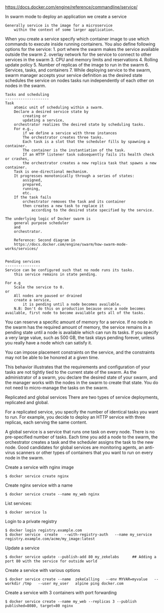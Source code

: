 https://docs.docker.com/engine/reference/commandline/service/

In swarm mode to deploy an application 
	we create a service
	
	Generally service is the image for a microservice 
		within the context of some larger application. 
	
When you create a service
	specify which container image to use 
	which commands to execute inside running containers. 
	You also define following options for the service:
		1. port where the swarm makes the service available outside the swarm
		2. overlay network for the service to connect to other services in the swarm
		3. CPU and memory limits and reservations
		4. Rolling update policy
		5. Number of replicas of the image to run in the swarm
		6. Services, tasks, and containers
		7. While deploying service to the swarm, 
			swarm manager 
				accepts your service definition as the desired state 
				schedules the service on nodes 
				tasks run independently of each other on nodes in the swarm.

	
	
	Tasks and scheduling
	--------------------
	Task 
		atomic unit of scheduling within a swarm. 
		Declare a desired service state by 
			creating or 
			updating a service, 
		orchestrator realizes the desired state by scheduling tasks. 
		For e.g., 
			if we define a service with three instances  
			The orchestrator creates three tasks. 
			Each task is a slot that the scheduler fills by spawning a container. 
			The container is the instantiation of the task. 
			If an HTTP listener task subsequently fails its health check or crashes, 
			the orchestrator creates a new replica task that spawns a new container.
		Task is one-directional mechanism. 
		It progresses monotonically through a series of states: 
			assigned, 
			prepared, 
			running, 
			etc. 
		If the task fails 
			orchestrator removes the task and its container 
			then creates a new task to replace it 
				according to the desired state specified by the service.

	The underlying logic of Docker swarm is 
		general purpose scheduler 
		and 
		orchestrator.
		
		Reference: Second diagram in 
		https://docs.docker.com/engine/swarm/how-swarm-mode-works/services/
		
		
	Pending services
	----------------
	Service can be configured such that no node runs its tasks. 
		this service remains in state pending. 
	
	For e.g
		Scale the service to 0.
	or
		All nodes are paused or drained
		create a service, 
			it is pending until a node becomes available. 
		N.B: Don't do this on production because once a node becomes available, first node to become available gets all of the tasks.
You can reserve a specific amount of memory for a service. If no node in the swarm has the required amount of memory, the service remains in a pending state until a node is available which can run its tasks. If you specify a very large value, such as 500 GB, the task stays pending forever, unless you really have a node which can satisfy it.

You can impose placement constraints on the service, and the constraints may not be able to be honored at a given time.

This behavior illustrates that the requirements and configuration of your tasks are not tightly tied to the current state of the swarm. As the administrator of a swarm, you declare the desired state of your swarm, and the manager works with the nodes in the swarm to create that state. You do not need to micro-manage the tasks on the swarm.

Replicated and global services
There are two types of service deployments, replicated and global.

For a replicated service, you specify the number of identical tasks you want to run. For example, you decide to deploy an HTTP service with three replicas, each serving the same content.

A global service is a service that runs one task on every node. There is no pre-specified number of tasks. Each time you add a node to the swarm, the orchestrator creates a task and the scheduler assigns the task to the new node. Good candidates for global services are monitoring agents, an anti-virus scanners or other types of containers that you want to run on every node in the swarm.


		


Create a service with nginx image

    $ docker service create nginx

Create nginx service with a name
  
    $ docker service create --name my_web nginx
    
List services:

    $ docker service ls

Login to a private registry 

    $ docker login registry.example.com
    $ docker service  create   --with-registry-auth   --name my_service registry.example.com/acme/my_image:latest

Update a service 

    $ docker service update --publish-add 80 my_zekelabs      ## Adding a port 80 with the service for outside world

Create a service with various options 

    $ docker service create --name  zekeCalling   --env MYVAR=myvalue   --workdir /tmp   --user my_user   alpine ping docker.com

Create a service with 3 containers with port forwarding 

    $ docker service create --name my_web --replicas 3 --publish published=8080, target=80 nginx
